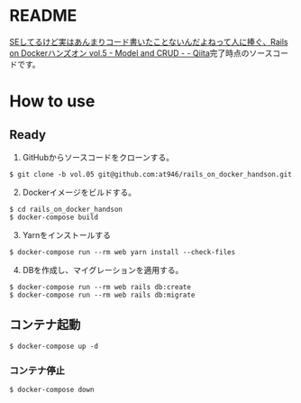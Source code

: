 # README
[SEしてるけど実はあんまりコード書いたことないんだよねって人に捧ぐ、Rails on Dockerハンズオン vol.5 - Model and CRUD - - Qiita](https://qiita.com/at-946/items/2daa58856fc0bf6a0747)完了時点のソースコードです。

# How to use
## Ready
1. GitHubからソースコードをクローンする。

```
$ git clone -b vol.05 git@github.com:at946/rails_on_docker_handson.git
```

2. Dockerイメージをビルドする。

```
$ cd rails_on_docker_handson
$ docker-compose build
```

3. Yarnをインストールする

```
$ docker-compose run --rm web yarn install --check-files
```

4. DBを作成し、マイグレーションを適用する。

```
$ docker-compose run --rm web rails db:create
$ docker-compose run --rm web rails db:migrate
```

## コンテナ起動
```
$ docker-compose up -d
```

### コンテナ停止
```
$ docker-compose down
```
